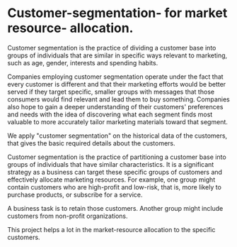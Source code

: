 # Customer-segmentation- for market resource- allocation.

Customer segmentation is the practice of dividing a customer base into groups of individuals that are similar in specific ways relevant to marketing, such as age, gender, interests and spending habits.

Companies employing customer segmentation operate under the fact that every customer is different and that their marketing efforts would be better served if they target specific, smaller groups with messages that those consumers would find relevant and lead them to buy something. Companies also hope to gain a deeper understanding of their customers' preferences and needs with the idea of discovering what each segment finds most valuable to more accurately tailor marketing materials toward that segment.

We apply "customer segmentation" on the historical data of the customers, that gives the basic required details about the customers.

Customer segmentation is the practice of partitioning a customer base into groups of individuals that have similar characteristics.
It is a significant strategy as a business can target these specific groups of customers and effectively allocate marketing resources.
For example, one group might contain customers who are high-profit and low-risk, that is, more likely to purchase products, or subscribe for a service. 

A business task is to retain those customers. Another group might include customers from non-profit organizations.

This project helps a lot in the market-resource allocation to the specific customers.


